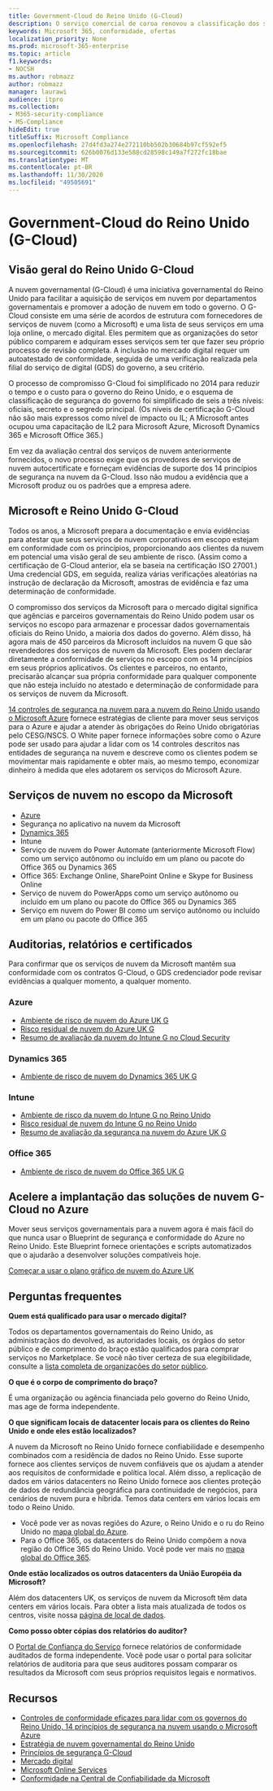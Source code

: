 ```yaml
---
title: Government-Cloud do Reino Unido (G-Cloud)
description: O serviço comercial de coroa renovou a classificação dos serviços de nuvem da Microsoft para a nuvem do governo v. 6.
keywords: Microsoft 365, conformidade, ofertas
localization_priority: None
ms.prod: microsoft-365-enterprise
ms.topic: article
f1.keywords:
- NOCSH
ms.author: robmazz
author: robmazz
manager: laurawi
audience: itpro
ms.collection:
- M365-security-compliance
- MS-Compliance
hideEdit: true
titleSuffix: Microsoft Compliance
ms.openlocfilehash: 27d4fd3a274e272110bb502b30684b97cf592ef5
ms.sourcegitcommit: 626b0076d133e588cd28598c149a7f272fc18bae
ms.translationtype: MT
ms.contentlocale: pt-BR
ms.lasthandoff: 11/30/2020
ms.locfileid: "49505691"
---
```

# <a name="united-kingdom-government-cloud-g-cloud"></a>Government-Cloud do Reino Unido (G-Cloud)

## <a name="uk-g-cloud-overview"></a>Visão geral do Reino Unido G-Cloud

A nuvem governamental (G-Cloud) é uma iniciativa governamental do Reino Unido para facilitar a aquisição de serviços em nuvem por departamentos governamentais e promover a adoção de nuvem em todo o governo. O G-Cloud consiste em uma série de acordos de estrutura com fornecedores de serviços de nuvem (como a Microsoft) e uma lista de seus serviços em uma loja online, o mercado digital. Eles permitem que as organizações do setor público comparem e adquiram esses serviços sem ter que fazer seu próprio processo de revisão completa. A inclusão no mercado digital requer um autoatestado de conformidade, seguida de uma verificação realizada pela filial do serviço de digital (GDS) do governo, a seu critério.

O processo de compromisso G-Cloud foi simplificado no 2014 para reduzir o tempo e o custo para o governo do Reino Unido, e o esquema de classificação de segurança do governo foi simplificado de seis a três níveis: oficiais, secreto e o segredo principal. (Os níveis de certificação G-Cloud não são mais expressos como nível de impacto ou IL; A Microsoft antes ocupou uma capacitação de IL2 para Microsoft Azure, Microsoft Dynamics 365 e Microsoft Office 365.)

Em vez da avaliação central dos serviços de nuvem anteriormente fornecidos, o novo processo exige que os provedores de serviços de nuvem autocertificate e forneçam evidências de suporte dos 14 princípios de segurança na nuvem da G-Cloud. Isso não mudou a evidência que a Microsoft produz ou os padrões que a empresa adere.

## <a name="microsoft-and-uk-g-cloud"></a>Microsoft e Reino Unido G-Cloud

Todos os anos, a Microsoft prepara a documentação e envia evidências para atestar que seus serviços de nuvem corporativos em escopo estejam em conformidade com os princípios, proporcionando aos clientes da nuvem em potencial uma visão geral de seu ambiente de risco. (Assim como a certificação de G-Cloud anterior, ela se baseia na certificação ISO 27001.) Uma credencial GDS, em seguida, realiza várias verificações aleatórias na instrução de declaração da Microsoft, amostras de evidência e faz uma determinação de conformidade.

O compromisso dos serviços da Microsoft para o mercado digital significa que agências e parceiros governamentais do Reino Unido podem usar os serviços no escopo para armazenar e processar dados governamentais oficiais do Reino Unido, a maioria dos dados do governo. Além disso, há agora mais de 450 parceiros da Microsoft incluídos na nuvem G que são revendedores dos serviços de nuvem da Microsoft. Eles podem declarar diretamente a conformidade de serviços no escopo com os 14 princípios em seus próprios aplicativos. Os clientes e parceiros, no entanto, precisarão alcançar sua própria conformidade para qualquer componente que não esteja incluído no atestado e determinação de conformidade para os serviços de nuvem da Microsoft.

 [14 controles de segurança na nuvem para a nuvem do Reino Unido usando o Microsoft Azure](https://azure.microsoft.com/resources/14-cloud-security-controls-for-uk-cloud-using-microsoft-azure/) fornece estratégias de cliente para mover seus serviços para o Azure e ajudar a atender às obrigações do Reino Unido obrigatórias pelo CESG/NSCS. O White paper fornece informações sobre como o Azure pode ser usado para ajudar a lidar com os 14 controles descritos nas entidades de segurança na nuvem e descreve como os clientes podem se movimentar mais rapidamente e obter mais, ao mesmo tempo, economizar dinheiro à medida que eles adotarem os serviços do Microsoft Azure.

## <a name="microsoft-in-scope-cloud-services"></a>Serviços de nuvem no escopo da Microsoft

- [Azure](https://aka.ms/AzureCompliance)
- Segurança no aplicativo na nuvem da Microsoft
- [Dynamics 365](https://aka.ms/d365-compliance-list)
- Intune
- Serviço de nuvem do Power Automate (anteriormente Microsoft Flow) como um serviço autônomo ou incluído em um plano ou pacote do Office 365 ou Dynamics 365
- Office 365: Exchange Online, SharePoint Online e Skype for Business Online
- Serviço de nuvem do PowerApps como um serviço autônomo ou incluído em um plano ou pacote do Office 365 ou Dynamics 365
- Serviço em nuvem do Power BI como um serviço autônomo ou incluído em um plano ou pacote do Office 365

## <a name="audits-reports-and-certificates"></a>Auditorias, relatórios e certificados

Para confirmar que os serviços de nuvem da Microsoft mantêm sua conformidade com os contratos G-Cloud, o GDS credenciador pode revisar evidências a qualquer momento, a qualquer momento.

### <a name="azure"></a>Azure

- [Ambiente de risco de nuvem do Azure UK G](https://go.microsoft.com/fwlink/?linkid=2099702)
- [Risco residual de nuvem do Azure UK G](https://go.microsoft.com/fwlink/?linkid=2099497)
- [Resumo de avaliação da nuvem do Intune G no Cloud Security](https://go.microsoft.com/fwlink/?linkid=2099703)

### <a name="dynamics-365"></a>Dynamics 365

- [Ambiente de risco de nuvem do Dynamics 365 UK G](https://go.microsoft.com/fwlink/?linkid=2099702)

### <a name="intune"></a>Intune

- [Ambiente de risco da nuvem do Intune G no Reino Unido](https://go.microsoft.com/fwlink/?linkid=2099702)
- [Risco residual de nuvem do Intune G no Reino Unido](https://aka.ms/IntuneUKGCloudResidualRisk)
- [Resumo de avaliação da segurança na nuvem do Azure UK G](https://aka.ms/IntuneUKGCloudSecurityAssessmentSummary)

### <a name="office-365"></a>Office 365

- [Ambiente de risco de nuvem do Office 365 UK G](https://go.microsoft.com/fwlink/?linkid=2099702)

## <a name="accelerate-your-deployment-of-uk-g-cloud-solutions-on-azure"></a>Acelere a implantação das soluções de nuvem G-Cloud no Azure

Mover seus serviços governamentais para a nuvem agora é mais fácil do que nunca usar o Blueprint de segurança e conformidade do Azure no Reino Unido. Este Blueprint fornece orientações e scripts automatizados que o ajudarão a desenvolver soluções compatíveis hoje.

[Começar a usar o plano gráfico de nuvem do Azure UK](https://aka.ms/ukofficialblueprint)

## <a name="frequently-asked-questions"></a>Perguntas frequentes

**Quem está qualificado para usar o mercado digital?**

Todos os departamentos governamentais do Reino Unido, as administraçãos do devolved, as autoridades locais, os órgãos do setor público e de comprimento do braço estão qualificados para comprar serviços no Marketplace. Se você não tiver certeza de sua elegibilidade, consulte a [lista completa de organizações do setor público](https://www.gov.uk/government/publications/public-sector-organisations-eligible-to-use-cloudstore).

**O que é o corpo de comprimento do braço?**

É uma organização ou agência financiada pelo governo do Reino Unido, mas age de forma independente.

**O que significam locais de datacenter locais para os clientes do Reino Unido e onde eles estão localizados?**

A nuvem da Microsoft no Reino Unido fornece confiabilidade e desempenho combinados com a residência de dados no Reino Unido. Esse suporte fornece aos clientes serviços de nuvem confiáveis que os ajudam a atender aos requisitos de conformidade e política local. Além disso, a replicação de dados em vários datacenters no Reino Unido fornece aos clientes proteção de dados de redundância geográfica para continuidade de negócios, para cenários de nuvem pura e híbrida. Temos data centers em vários locais em todo o Reino Unido.

- Você pode ver as novas regiões do Azure, o Reino Unido e o ru do Reino Unido no [mapa global do Azure](https://azuredatacentermap.azurewebsites.net/).
- Para o Office 365, os datacenters do Reino Unido compõem a nova região do Office 365 do Reino Unido. Você pode ver mais no [mapa global do Office 365](https://o365datacentermap.azurewebsites.net/).

**Onde estão localizados os outros datacenters da União Européia da Microsoft?**

Além dos datacenters UK, os serviços de nuvem da Microsoft têm data centers em vários locais. Para obter a lista mais atualizada de todos os centros, visite nossa [página de local de dados](https://www.microsoft.com/TrustCenter/Privacy/where-your-data-is-located).

**Como posso obter cópias dos relatórios do auditor?**

O [Portal de Confiança do Serviço](https://docs.microsoft.com/microsoft-365/compliance/get-started-with-service-trust-portal) fornece relatórios de conformidade auditados de forma independente. Você pode usar o portal para solicitar relatórios de auditoria para que seus auditores possam comparar os resultados da Microsoft com seus próprios requisitos legais e normativos.

## <a name="resources"></a>Recursos

- [Controles de conformidade eficazes para lidar com os governos do Reino Unido, 14 princípios de segurança na nuvem usando o Microsoft Azure](https://aka.ms/complianceuk)
- [Estratégia de nuvem governamental do Reino Unido](https://aka.ms/UK_govt_cloud_strategy)
- [Princípios de segurança G-Cloud](https://aka.ms/UK-G-Cloud)
- [Mercado digital](https://www.digitalmarketplace.service.gov.uk/)
- [Microsoft Online Services](https://aka.ms/Online-Services-Terms)
- [Conformidade na Central de Confiabilidade da Microsoft](https://www.microsoft.com/trust-center/compliance/compliance-overview)
